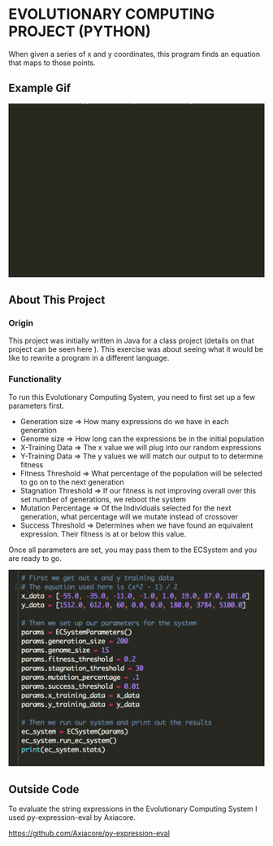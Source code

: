 # EVOLUTIONARY COMPUTING PROJECT (PYTHON)
When given a series of x and y coordinates, this program finds an equation that maps to those points.

## Example Gif
![ECSystem Demo Python](ECSystemPython.gif)

## About This Project
### Origin
This project was initially written in Java for a class project (details on that project can be seen here <link>).  This exercise was about seeing what it would be like to rewrite a program in a different language.

### Functionality
To run this Evolutionary Computing System, you need to first set up a few parameters first.

  * Generation size => How many expressions do we have in each generation
  * Genome size => How long can the expressions be in the initial population
  * X-Training Data => The x value we will plug into our random expressions
  * Y-Training Data => The y values we will match our output to to determine fitness
  * Fitness Threshold => What percentage of the population will be selected to go on to the next generation
  *  Stagnation Threshold => If our fitness is not improving overall over this set number of generations, we reboot the system
  *  Mutation Percentage => Of the Individuals selected for the next generation, what percentage will we mutate instead of crossover
  *  Success Threshold => Determines when we have found an equivalent expression. Their fitness is at or below this value.
  
Once all parameters are set, you may pass them to the ECSystem and you are ready to go.

![ECSystemParameters Python](ECParametersPython.png)

## Outside Code
To evaluate the string expressions in the Evolutionary Computing System I used py-expression-eval by Axiacore.

https://github.com/Axiacore/py-expression-eval
